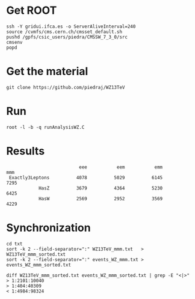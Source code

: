 
Get ROOT
====

    ssh -Y gridui.ifca.es -o ServerAliveInterval=240
    source /cvmfs/cms.cern.ch/cmsset_default.sh
    pushd /gpfs/csic_users/piedra/CMSSW_7_3_0/src
    cmsenv
    popd


Get the material
====

    git clone https://github.com/piedraj/WZ13TeV


Run
====

    root -l -b -q runAnalysisWZ.C


Results
====

                               eee           eem           emm           mmm
     Exactly3Leptons          4078          5029          6145          7295
                HasZ          3679          4364          5230          6425
                HasW          2569          2952          3569          4229


Synchronization
====

    cd txt
    sort -k 2 --field-separator=":" WZ13TeV_mmm.txt   > WZ13TeV_mmm_sorted.txt
    sort -k 2 --field-separator=":" events_WZ_mmm.txt > events_WZ_mmm_sorted.txt

    diff WZ13TeV_mmm_sorted.txt events_WZ_mmm_sorted.txt | grep -E "<|>"
    > 1:2101:10040
    > 1:404:40309
    < 1:4984:98324

